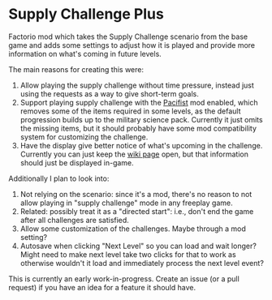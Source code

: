 # Supply Challenge Plus

Factorio mod which takes the Supply Challenge scenario from the base game
and adds some settings to adjust how it is played and provide more
information on what's coming in future levels.

The main reasons for creating this were:
1. Allow playing the supply challenge without time pressure, instead
   just using the requests as a way to give short-term goals.
2. Support playing supply challenge with the
   [Pacifist](https://mods.factorio.com/mod/Pacifist) mod enabled, which
   removes some of the items required in some levels, as the default
   progression builds up to the military science pack. Currently it
   just omits the missing items, but it should probably have some mod
   compatibility system for customizing the challenge.
3. Have the display give better notice of what's upcoming in the
   challenge. Currently you can just keep the
   [wiki page](https://wiki.factorio.com/Supply_challenge) open, but
   that information should just be displayed in-game.

Additionally I plan to look into:
1. Not relying on the scenario: since it's a mod, there's no reason to
   not allow playing in "supply challenge" mode in any freeplay game.
2. Related: possibly treat it as a "directed start": i.e., don't end
   the game after all challenges are satisfied.
3. Allow some customization of the challenges. Maybe through a mod setting?
4. Autosave when clicking "Next Level" so you can load and wait longer?
   Might need to make next level take two clicks for that to work
   as otherwise wouldn't it load and immediately process the next level event?

This is currently an early work-in-progress. Create an issue (or a pull
request) if you have an idea for a feature it should have.

